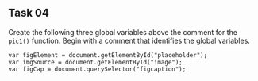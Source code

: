 ## Task 04
Create the following three global variables above the comment for the `pic1()` function. Begin with a comment that identifies the global variables.
```javascrip
var figElement = document.getElementById("placeholder");  
var imgSource = document.getElementById("image");  
var figCap = document.querySelector("figcaption");
 ```